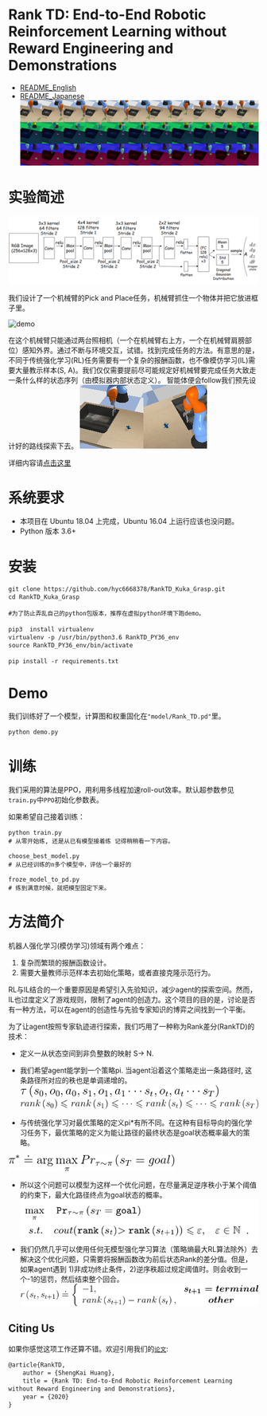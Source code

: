 # Rank TD: End-to-End Robotic Reinforcement Learning without Reward Engineering and Demonstrations

 - [README_English](./readme_En.md) 
 - [README_Japanese](./readme_Jp.md)
![obs_sequence](./img/obs_sequence.png)

实验简述
============


![Actor网络架构](./img/actor.png)




我们设计了一个机械臂的Pick and Place任务，机械臂抓住一个物体并把它放进框子里。

![demo](./img/RankTD_kuka_demo.gif)


在这个机械臂只能通过两台照相机（一个在机械臂右上方，一个在机械臂肩膀部位）感知外界。通过不断与环境交互，试错。找到完成任务的方法。有意思的是，不同于传统强化学习(RL)任务需要有一个复杂的报酬函数，也不像模仿学习(IL)需要大量教示样本(S, A)。我们仅仅需要提前尽可能规定好机械臂要完成任务大致走一条什么样的状态序列（由模拟器内部状态定义）。 智能体便会follow我们预先设计好的路线探索下去。
![观测图像](./img/obs.png)




详细内容请[点击这里](./doc/robomech_RM20-0006.pdf)



系统要求
============

- 本项目在 Ubuntu 18.04 上完成，Ubuntu 16.04 上运行应该也没问题。
- Python 版本 3.6+

安装
============

    git clone https://github.com/hyc6668378/RankTD_Kuka_Grasp.git
    cd RankTD_Kuka_Grasp
	
	#为了防止弄乱自己的python包版本，推荐在虚拟python环境下跑demo。
	
	pip3  install virtualenv
	virtualenv -p /usr/bin/python3.6 RankTD_PY36_env
	source RankTD_PY36_env/bin/activate
	
	pip install -r requirements.txt


Demo
============

我们训练好了一个模型，计算图和权重固化在`"model/Rank_TD.pd"`里。

```shell
python demo.py 
```
训练
============
我们采用的算法是PPO，用利用多线程加速roll-out效率。默认超参数参见`train.py`中`PPO`初始化参数表。

如果希望自己接着训练：

```shell
python train.py  
# 从零开始练, 还是从已有模型接着练 记得稍稍看一下内容。
```

```shell
choose_best_model.py
# 从已经训练的n多个模型中，评估一个最好的
```


```shell
froze_model_to_pd.py
# 练到满意时候，就把模型固定下来。
```


方法简介
============

机器人强化学习(模仿学习)领域有两个难点：

1. 复杂而繁琐的报酬函数设计。
2. 需要大量教师示范样本去初始化策略，或者直接克隆示范行为。

RL与IL结合的一个重要原因是希望引入先验知识，减少agent的探索空间。然而，IL也过度定义了游戏规则，限制了agent的创造力。这个项目的目的是，讨论是否有一种方法，可以在agent的创造性与先验专家知识的博弈之间找到一个平衡。

为了让agent按照专家轨迹进行探索，我们巧用了一种称为Rank差分(RankTD)的技术：

 - 定义一从状态空间到非负整数的映射 S-> N.
 - 我们希望agent能学到一个策略pi. 
   当agent沿着这个策略走出一条路径时, 这条路径所对应的秩也是单调递增的。
![policy](./img/trance.gif)
![policy](./img/rank.gif)

 -  与传统强化学习对最优策略的定义pi*有所不同。在这种有目标导向的强化学习任务下，最优策略的定义为能让路径的最终状态是goal状态概率最大的策略。

![policy](./img/policy.gif)

 -  所以这个问题可以模型为这样一个优化问题，在尽量满足逆序秩小于某个阈值的约束下，最大化路径终点为goal状态的概率。
![optimize](./img/optimize.png)
 -  我们仍然几乎可以使用任何无模型强化学习算法（策略熵最大RL算法除外）去解决这个优化问题，只需要将报酬函数改为前后状态Rank的差分值。但是，如果agent遇到 1)非成功终止条件，2)逆序秩超过规定阈值时。则会收到一个-1的惩罚，然后结束整个回合。
![reward](./img/rankTD_reward.gif)


Citing Us
------------------
如果你感觉这项工作还算不错。欢迎引用我们的[`论文`](./doc/robomech_RM20-0006.pdf):

```
@article{RankTD,
    author = {ShengKai Huang},
    title = {Rank TD: End-to-End Robotic Reinforcement Learning without Reward Engineering and Demonstrations},
    year = {2020}
}
```
